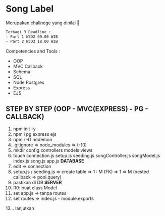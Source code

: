 # Song Label

Merupakan challnege yang dinilai 💯
```txt
Terbagi 3 Deadline :
- Part 1 W3D2 09.00 WIB
- Part 2 W3D3 18.00 WIB
```

Competencies and Tools :
- OOP
- MVC Callback
- Schema
- SQL
- Node Postgres
- Express
- EJS


## STEP BY STEP (OOP - MVC(EXPRESS) - PG - CALLBACK)
1. npm init -y
2. npm i pg express ejs 
3. npm i -D nodemon
4. .gitignore => node_modules => (-10)
5. mkdir config controllers models views
6. touch connection.js setup.js seeding.js songController.js songModel.js index.js song.js app.js
**DATABASE**
7. edit => connection
8. setup.js / seeding.js => create table => 1 : M (FK)
    => 1 => M (nested callback => pool.query)
9. pastikan di DB
**SERVER**
10. R0: buat class Model
11. set app.js => tanpa routes
12. set routes => index.js - module.exports

13... lanjutkan
